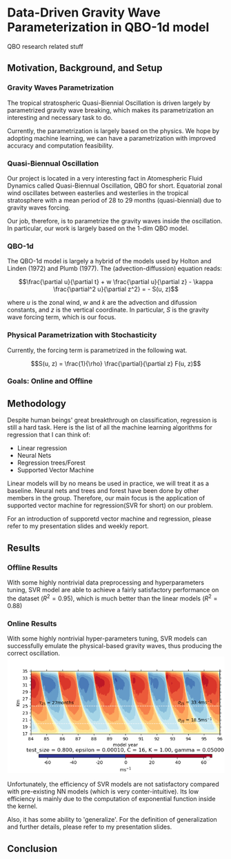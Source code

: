 # Data-Driven Gravity Wave Parameterization in QBO-1d model
QBO research related stuff

## Motivation, Background, and Setup


### Gravity Waves Parametrization
The tropical stratospheric Quasi-Biennial Oscillation is driven largely by parametrized gravity wave breaking, which makes its parametrization an interesting and necessary task to do. 

Currently, the parametrization is largely based on the physics. We hope by adopting machine learning, we can have a parametrization with improved accuracy and computation feasibility.


### Quasi-Biennual Oscillation
Our project is located in a very interesting fact in Atomespheric Fluid Dynamics called Quasi-Biennual Oscillation, QBO for short. Equatorial zonal wind oscillates between easterlies and westerlies in the tropical stratosphere with a mean period of 28 to 29 months (quasi-biennial) due to gravity waves forcing. 

Our job, therefore, is to parametrize the gravity waves inside the oscillation. In particular, our work is largely based on the 1-dim QBO model. 


### QBO-1d
The QBO-1d model is largely a hybrid of the models used by Holton and Linden (1972) and Plumb (1977). The (advection-diffussion) equation reads:

$$\frac{\partial u}{\partial t} +
        w \frac{\partial u}{\partial z} -
        \kappa \frac{\partial^2 u}{\partial z^2}
        = - S(u, z)$$

where $u$ is the zonal wind, $w$ and $k$ are the advection and difussion constants, and $z$ is the vertical coordinate. In particular, $S$
 is the gravity wave forcing term, which is our focus.

### Physical Parametrization with Stochasticity
Currently, the forcing term is parametrized in the following wat.

$$S(u, z) = \frac{1}{\rho} \frac{\partial}{\partial z} F(u, z)$$



### Goals: Online and Offline





## Methodology
Despite human beings' great breakthrough on classification, regression is still a hard task. Here is the list of all the machine learning algorithms for regression that I can think of:

* Linear regression
* Neural Nets
* Regression trees/Forest
* Supported Vector Machine

Linear models will by no means be used in practice, we will treat it as a baseline. Neural nets and trees and forest have been done by other members in the group. Therefore, our main focus is the application of supported vector machine for regression(SVR for short) on our problem.

For an introduction of supporetd vector machine and regression, please refer to my presentation slides and weekly report.


## Results

### Offline Results
With some highly nontrivial data preprocessing and hyperparameters tuning, SVR model are able to achieve a fairly satisfactory performance on the dataset ($R^{2} = 0.95$), which is much better than the linear models ($R^{2} = 0.88$)

### Online Results
With some highly nontrivial hyper-parameters tuning, SVR models can successfully emulate the physical-based gravity waves, thus producing the correct oscillation.
![SVR's Online performance](https://github.com/EddyShao/QBO-1d/blob/main/experiments_grid_search/model_41/41_zonal_wind.png)

Unfortunately, the efficiency of SVR models are not satisfactory compared with pre-existing NN models (which is very conter-intuitive). Its low efficiency is mainly due to the computation of exponential function inside the kernel.

Also, it has some ability to 'generalize'. For the definition of generalization and further details, please refer to my presentation slides.

## Conclusion


